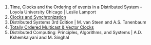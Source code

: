1. Time, Clocks and the Ordering of events in a Distributed System - Loyola University Chicago | Leslie Lamport
2. [Clocks and Synchronization](https://ds.cs.luc.edu/clocks/clocks.html)
3. Distributed Systems 3rd Edition | M. van Steen and A.S. Tanenbaum
4. [Totally Ordered Multicast & Vector Clocks](https://www.cs.princeton.edu/courses/archive/fall22/cos418/docs/L6-vc.pdf)
5. Distributed Computing: Principles, Algorithms, and Systems | A.D. Kshemkalyani and M. Singhal
